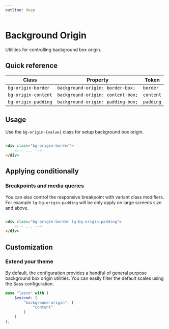 ```yaml
---
outline: deep
---
```


# Background Origin

Utilities for controlling background box origin.

## Quick reference

| Class               | Property                          | Token     |
|---------------------|-----------------------------------|-----------|
| `bg-origin-border`  | `background-origin: border-box;`  | `border`  |
| `bg-origin-content` | `background-origin: content-box;` | `content` |
| `bg-origin-padding` | `background-origin: padding-box;` | `padding` |

## Usage

Use the `bg-origin-{value}` class for setup background box origin.

```html

<div class="bg-origin-border">
    <!-- ... -->
</div>
```

## Applying conditionally

### Breakpoints and media queries

You can also control the responsive breakpoint with variant class modifiers. For example `lg:bg-origin-padding` will be
only apply on large screens size and above.

```html

<div class="bg-origin-border lg:bg-origin-padding">
    <!-- ... -->
</div>
```

## Customization

### Extend your theme

By default, the configuration provides a handful of general purpose background box origin utilities. You can easily
filter the default scales using the Sass configuration.

```scss
@use "lasco" with (
    $extend: (
        "background-origin": (
            "content"
        )
    )
);
```
